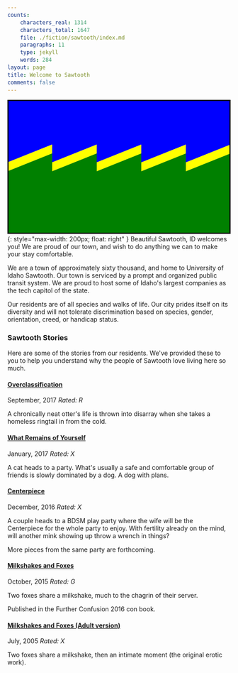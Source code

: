 ```yaml
---
counts:
    characters_real: 1314
    characters_total: 1647
    file: ./fiction/sawtooth/index.md
    paragraphs: 11
    type: jekyll
    words: 284
layout: page
title: Welcome to Sawtooth
comments: false
---
```


![Sawtooth Flag](flag.svg){: style="max-width: 200px; float: right" }
Beautiful Sawtooth, ID welcomes you! We are proud of our town, and wish to do anything we can to make your stay comfortable.

We are a town of approximately sixty thousand, and home to University of Idaho Sawtooth. Our town is serviced by a prompt and organized public transit system. We are proud to host some of Idaho's largest companies as the tech capitol of the state.

Our residents are of all species and walks of life. Our city prides itself on its diversity and will not tolerate discrimination based on species, gender, orientation, creed, or handicap status.

### Sawtooth Stories

Here are some of the stories from our residents. We've provided these to you to help you understand why the people of Sawtooth love living here so much.

<div class="post-entry">
    <a href="overclassification"><h4>Overclassification</h4></a>
    September, 2017
    <em>Rated: R</em>
    <p>A chronically neat otter's life is thrown into disarray when she takes a homeless ringtail in from the cold.</p>
</div>

<!-- <div class="post-entry">
    <a href="disapperance"><h4>Disappearance</h4></a>
    August, 2017
    <em>Rated: X</em>
    <p>A weasel attempts to escape from her life in Sawtooth to Oregon, but finds her old life still tied to home.</p>
</div> -->

<div class="post-entry">
    <a href="/fiction/what-remains-of-yourself"><h4>What Remains of Yourself</h4></a>
    January, 2017
    <em>Rated: X</em>
    <p>A cat heads to a party. What's usually a safe and comfortable group of friends is slowly dominated by a dog. A dog with plans.</p>
</div>

<div class="post-entry">
    <a href="/fiction/party/centerpiece"><h4>Centerpiece</h4></a>
    December, 2016
    <em>Rated: X</em>
    <p>A couple heads to a BDSM play party where the wife will be the Centerpiece for the whole party to enjoy. With fertility already on the mind, will another mink showing up throw a wrench in things?</p>
    <p>More pieces from the same party are forthcoming.</p>
</div>

<div class="post-entry">
    <a href="milkshakes-and-foxes/g"><h4>Milkshakes and Foxes</h4></a>
    October, 2015
    <em>Rated: G</em>
    <p>Two foxes share a milkshake, much to the chagrin of their server.</p>
    <p>Published in the Further Confusion 2016 con book.</p>
</div>

<div class="post-entry">
    <a href="milkshakes-and-foxes/x"><h4>Milkshakes and Foxes (Adult version)</h4></a>
    July, 2005
    <em>Rated: X</em>
    <p>Two foxes share a milkshake, then an intimate moment (the original erotic work).</p>
</div>
